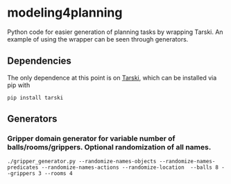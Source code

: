 # modeling4planning
Python code for easier generation of planning tasks by wrapping Tarski.
An example of using the wrapper can be seen through generators.

## Dependencies  
The only dependence at this point is on [Tarski](https://github.com/aig-upf/tarski), which can be installed via pip with 
```
pip install tarski
```

## Generators
### Gripper domain generator for variable number of balls/rooms/grippers. Optional randomization of all names.

```
./gripper_generator.py --randomize-names-objects --randomize-names-predicates --randomize-names-actions --randomize-location  --balls 8 --grippers 3 --rooms 4  
```

